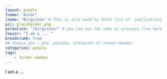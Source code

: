 ```yaml
---
layout: people
fname: "Arnar"
lname: "Birgisson" # This is also used to fetch list of  publications
pic: placeholder.png
permalink: "/birgisson/" # you can use the same as previous line here
teaser: "I am a ... "
breadcrumb: true
## choose one : phd, postdoc, professor or former-member
categories: people
tags:
    - former-member
---
```

I am a ....
